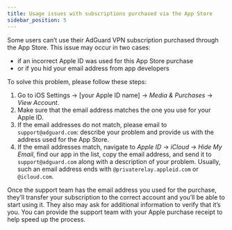 ```yaml
---
title: Usage issues with subscriptions purchased via the App Store
sidebar_position: 5
---
```


Some users can’t use their AdGuard VPN subscription purchased through the App Store. This issue may occur in two cases:

- if an incorrect Apple ID was used for this App Store purchase
- or if you hid your email address from app developers

To solve this problem, please follow these steps:

1. Go to iOS Settings → [your Apple ID name] → *Media & Purchases* → *View Account*.
1. Make sure that the email address matches the one you use for your Apple ID.
1. If the email addresses do not match, please email to `support@adguard.com`: describe your problem and provide us with the address used for the App Store.
1. If the email addresses match, navigate to *Apple ID* → *iCloud* → *Hide My Email*, find our app in the list, copy the email address, and send it to `support@adguard.com` along with a description of your problem. Usually, such an email address ends with `@privaterelay.appleid.com` or `@icloud.com`.

Once the support team has the email address you used for the purchase, they’ll transfer your subscription to the correct account and you’ll be able to start using it. They also may ask for additional information to verify that it’s you. You can provide the support team with your Apple purchase receipt to help speed up the process.
